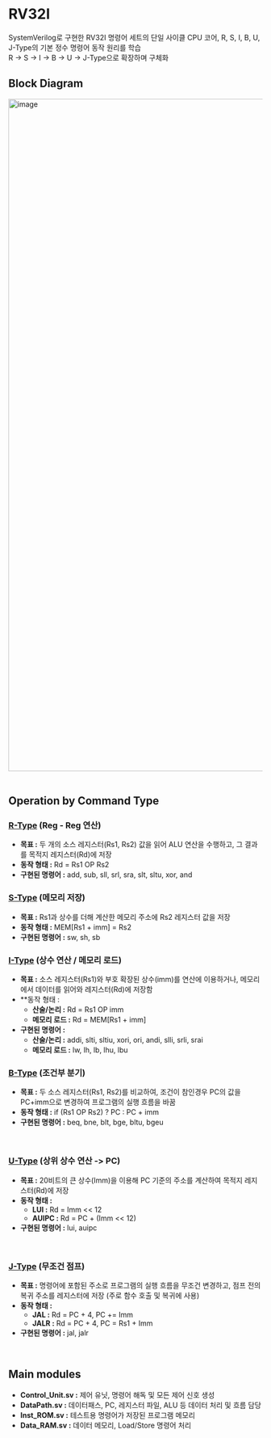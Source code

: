 # RV32I
SystemVerilog로 구현한 RV32I 명령어 세트의 단일 사이클 CPU 코어, R, S, I, B, U, J-Type의 기본 정수 명령어 동작 원리를 학습 <br>
R -> S -> I -> B -> U -> J-Type으로 확장하며 구체화

## Block Diagram
<div align="conter">
  <img width="1844" height="1331" alt="image" src="https://github.com/user-attachments/assets/3c643217-a8c2-476c-a29f-73261f8a1052" />
</div>

<br>

## Operation by Command Type
### [R-Type](https://github.com/J-HanRyang/System_Verilog/tree/main/RV32I/%20R_Type) (Reg - Reg 연산)
- **목표 :** 두 개의 소스 레지스터(Rs1, Rs2) 값을 읽어 ALU 연산을 수행하고, 그 결과를 목적지 레지스터(Rd)에 저장
- **동작 형태 :** Rd = Rs1 OP Rs2
- **구현된 명령어 :** add, sub, sll, srl, sra, slt, sltu, xor, and

### [S-Type](https://github.com/J-HanRyang/System_Verilog/tree/main/RV32I/S_Type) (메모리 저장)
- **목표 :** Rs1과 상수를 더해 계산한 메모리 주소에 Rs2 레지스터 값을 저장
- **동작 형태 :** MEM[Rs1 + imm] = Rs2
- **구현된 명령어 :** sw, sh, sb

### [I-Type](https://github.com/J-HanRyang/System_Verilog/tree/main/RV32I/I_Type) (상수 연산 / 메모리 로드)
- **목표 :** 소스 레지스터(Rs1)와 부호 확장된 상수(imm)를 연산에 이용하거나, 메모리에서 데이터를 읽어와 레지스터(Rd)에 저장함
- **동작 형태 :
  - **산술/논리 :** Rd = Rs1 OP imm
  - **메모리 로드 :** Rd = MEM[Rs1 + imm]
- **구현된 명령어 :**
  - **산술/논리 :** addi, slti, sltiu, xori, ori, andi, slli, srli, srai
  - **메모리 로드 :** lw, lh, lb, lhu, lbu

### [B-Type](https://github.com/J-HanRyang/System_Verilog/tree/main/RV32I/B_Type) (조건부 분기)
- **목표 :** 두 소스 레지스터(Rs1, Rs2)를 비교하여, 조건이 참인경우 PC의 값을 PC+imm으로 변경하여 프로그램의 실행 흐름을 바꿈
- **동작 형태 :** if (Rs1 OP Rs2) ? PC : PC + imm
- **구현된 명령어 :** beq, bne, blt, bge, bltu, bgeu

<br>

### [U-Type](https://github.com/J-HanRyang/System_Verilog/tree/main/RV32I/U_Type) (상위 상수 연산 -> PC)
- **목표 :** 20비트의 큰 상수(Imm)을 이용해 PC 기준의 주소를 계산하여 목적지 레지스터(Rd)에 저장
- **동작 형태 :**
  - **LUI :** Rd = Imm << 12
  - **AUIPC :** Rd = PC + (Imm << 12)
- **구현된 명령어 :** lui, auipc

<br>

### [J-Type](https://github.com/J-HanRyang/System_Verilog/tree/main/RV32I/J_Type) (무조건 점프)
- **목표 :** 명령어에 포함된 주소로 프로그램의 실행 흐름을 무조건 변경하고, 점프 전의 복귀 주소를 레지스터에 저장 (주로 함수 호출 및 복귀에 사용)
- **동작 형태 :**
  - **JAL :**  Rd = PC + 4, PC += Imm
  - **JALR :** Rd = PC + 4, PC = Rs1 + Imm
- **구현된 명령어 :** jal, jalr

<br>

## Main modules
- **Control_Unit.sv :** 제어 유닛, 명령어 해독 및 모든 제어 신호 생성
- **DataPath.sv :** 데이터패스, PC, 레지스터 파일, ALU 등 데이터 처리 및 흐름 담당
- **Inst_ROM.sv :** 테스트용 명령어가 저장된 프로그램 메모리
- **Data_RAM.sv :** 데이터 메모리, Load/Store 명령어 처리
